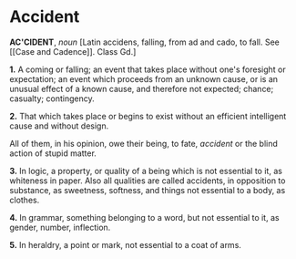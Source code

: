 # Accident

**AC'CIDENT**, _noun_ \[Latin accidens, falling, from ad and cado, to fall. See [[Case and Cadence]]. Class Gd.\]

**1.** A coming or falling; an event that takes place without one's foresight or expectation; an event which proceeds from an unknown cause, or is an unusual effect of a known cause, and therefore not expected; chance; casualty; contingency.

**2.** That which takes place or begins to exist without an efficient intelligent cause and without design.

All of them, in his opinion, owe their being, to fate, _accident_ or the blind action of stupid matter.

**3.** In logic, a property, or quality of a being which is not essential to it, as whiteness in paper. Also all qualities are called accidents, in opposition to substance, as sweetness, softness, and things not essential to a body, as clothes.

**4.** In grammar, something belonging to a word, but not essential to it, as gender, number, inflection.

**5.** In heraldry, a point or mark, not essential to a coat of arms.